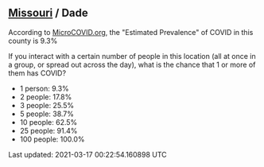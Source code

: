 
## [Missouri](/united-states/missouri) / Dade

According to [MicroCOVID.org](http://microcovid.org),
the "Estimated Prevalence" of COVID in this county is 9.3%

If you interact with a certain number of people in this location
(all at once in a group, or spread out across the day), what is the chance that
1 or more of them has COVID?

- 1 person: 9.3%
- 2 people: 17.8%
- 3 people: 25.5%
- 5 people: 38.7%
- 10 people: 62.5%
- 25 people: 91.4%
- 100 people: 100.0%

Last updated: 2021-03-17 00:22:54.160898 UTC
